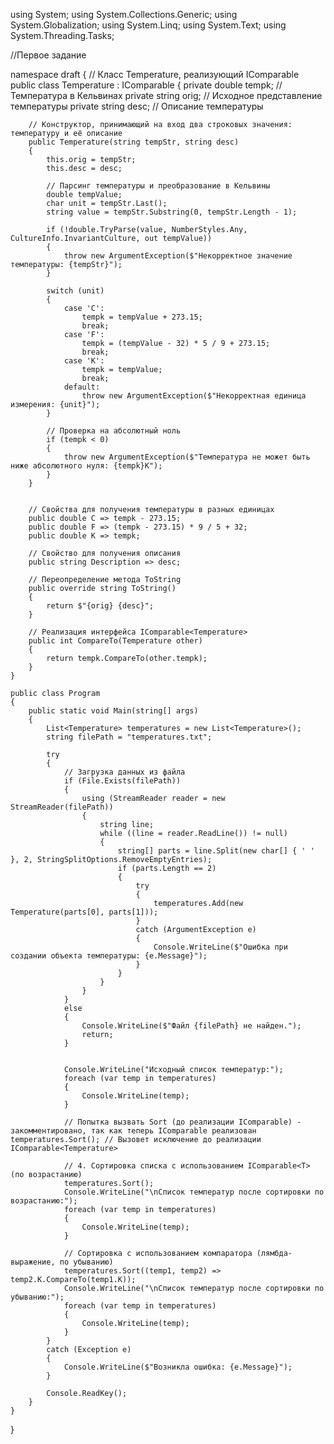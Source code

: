 using System;
using System.Collections.Generic;
using System.Globalization;
using System.Linq;
using System.Text;
using System.Threading.Tasks;

//Первое задание

namespace draft
{
    // Класс Temperature, реализующий IComparable<Temperature>
    public class Temperature : IComparable<Temperature>
    {
        private double tempk; // Температура в Кельвинах
        private string orig; // Исходное представление температуры
        private string desc; // Описание температуры

        // Конструктор, принимающий на вход два строковых значения: температуру и её описание
        public Temperature(string tempStr, string desc)
        {
            this.orig = tempStr;
            this.desc = desc;

            // Парсинг температуры и преобразование в Кельвины
            double tempValue;
            char unit = tempStr.Last();
            string value = tempStr.Substring(0, tempStr.Length - 1);

            if (!double.TryParse(value, NumberStyles.Any, CultureInfo.InvariantCulture, out tempValue))
            {
                throw new ArgumentException($"Некорректное значение температуры: {tempStr}");
            }

            switch (unit)
            {
                case 'C':
                    tempk = tempValue + 273.15;
                    break;
                case 'F':
                    tempk = (tempValue - 32) * 5 / 9 + 273.15;
                    break;
                case 'K':
                    tempk = tempValue;
                    break;
                default:
                    throw new ArgumentException($"Некорректная единица измерения: {unit}");
            }

            // Проверка на абсолютный ноль
            if (tempk < 0)
            {
                throw new ArgumentException($"Температура не может быть ниже абсолютного нуля: {tempk}K");
            }
        }


        // Свойства для получения температуры в разных единицах
        public double C => tempk - 273.15;
        public double F => (tempk - 273.15) * 9 / 5 + 32;
        public double K => tempk;

        // Свойство для получения описания
        public string Description => desc;

        // Переопределение метода ToString
        public override string ToString()
        {
            return $"{orig} {desc}";
        }

        // Реализация интерфейса IComparable<Temperature>
        public int CompareTo(Temperature other)
        {
            return tempk.CompareTo(other.tempk);
        }
    }

    public class Program
    {
        public static void Main(string[] args)
        {
            List<Temperature> temperatures = new List<Temperature>();
            string filePath = "temperatures.txt";

            try
            {
                // Загрузка данных из файла
                if (File.Exists(filePath))
                {
                    using (StreamReader reader = new StreamReader(filePath))
                    {
                        string line;
                        while ((line = reader.ReadLine()) != null)
                        {
                            string[] parts = line.Split(new char[] { ' ' }, 2, StringSplitOptions.RemoveEmptyEntries);
                            if (parts.Length == 2)
                            {
                                try
                                {
                                    temperatures.Add(new Temperature(parts[0], parts[1]));
                                }
                                catch (ArgumentException e)
                                {
                                    Console.WriteLine($"Ошибка при создании объекта температуры: {e.Message}");
                                }
                            }
                        }
                    }
                }
                else
                {
                    Console.WriteLine($"Файл {filePath} не найден.");
                    return;
                }


                Console.WriteLine("Исходный список температур:");
                foreach (var temp in temperatures)
                {
                    Console.WriteLine(temp);
                }

                // Попытка вызвать Sort (до реализации IComparable) - закомментировано, так как теперь IComparable реализован temperatures.Sort(); // Вызовет исключение до реализации IComparable<Temperature>

                // 4. Сортировка списка с использованием IComparable<T> (по возрастанию)
                temperatures.Sort();
                Console.WriteLine("\nСписок температур после сортировки по возрастанию:");
                foreach (var temp in temperatures)
                {
                    Console.WriteLine(temp);
                }

                // Сортировка с использованием компаратора (лямбда-выражение, по убыванию)
                temperatures.Sort((temp1, temp2) => temp2.K.CompareTo(temp1.K));
                Console.WriteLine("\nСписок температур после сортировки по убыванию:");
                foreach (var temp in temperatures)
                {
                    Console.WriteLine(temp);
                }
            }
            catch (Exception e)
            {
                Console.WriteLine($"Возникла ошибка: {e.Message}");
            }

            Console.ReadKey();
        }
    }
}
